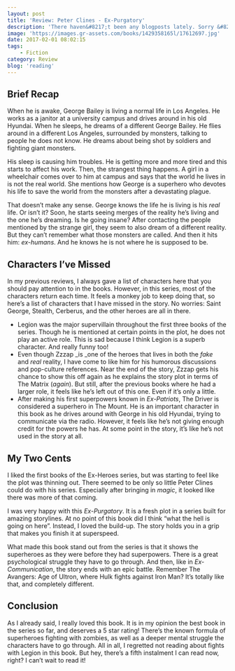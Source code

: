 ```yaml
---
layout: post
title: 'Review: Peter Clines - Ex-Purgatory'
description: 'There haven&#8217;t been any blogposts lately. Sorry &#8217;bout that, I&#8217;ve been kind of busy. That didn&#8217;t stop me from finishing <em>Ex-Purgatory</em> though! I took the time to read some other reviews after I read the book. While most people seem to rate the book less than its predecessor, I think it is the best book in the series so far.'
image: 'https://images.gr-assets.com/books/1429358165l/17612697.jpg'
date: 2017-02-01 08:02:15
tags:
    - Fiction
category: Review
blog: 'reading'
---
```

## Brief Recap

When he is awake, George Bailey is living a normal life in Los Angeles. He works as a janitor at a university campus and drives around in his old Hyundai. When he sleeps, he dreams of a different George Bailey. He flies around in a different Los Angeles, surrounded by monsters, talking to people he does not know. He dreams about being shot by soldiers and fighting giant monsters.

His sleep is causing him troubles. He is getting more and more tired and this starts to affect his work. Then, the strangest thing happens. A girl in a wheelchair comes over to him at campus and says that the world he lives in is not the real world. She mentions how George is a superhero who devotes his life to save the world from the monsters after a devastating plague.

That doesn&#8217;t make any sense. George knows the life he is living is his _real_ life. Or isn&#8217;t it? Soon, he starts seeing merges of the reality he&#8217;s living and the one he&#8217;s dreaming. Is he going insane? After contacting the people mentioned by the strange girl, they seem to also dream of a different reality. But they can&#8217;t remember what those monsters are called. And then it hits him: _ex-humans_. And he knows he is not where he is supposed to be.

## Characters I&#8217;ve Missed

In my previous reviews, I always gave a list of characters here that you should pay attention to in the books. However, in this series, most of the characters return each time. It feels a monkey job to keep doing that, so here&#8217;s a list of characters that I have missed in the story. No worries: Saint George, Stealth, Cerberus, and the other heroes are all in there.

  * Legion was the major supervillain throughout the first three books of the series. Though he is mentioned at certain points in the plot, he does not play an active role. This is sad because I think Legion is a superb character. And really funny too!
  * Even though Zzzap _is _one of the heroes that lives in both the _fake_ and _real_ reality, I have come to like him for his humorous discussions and pop-culture references. Near the end of the story, Zzzap gets his chance to show this off again as he explains the story plot in terms of The Matrix (_again_). But still, after the previous books where he had a larger role, it feels like he&#8217;s left out of this one. Even if it&#8217;s only a little.
  * After making his first superpowers known in <em>Ex-Patriots</em>, The Driver is considered a superhero in The Mount. He is an important character in this book as he drives around with George in his old Hyundai, trying to communicate via the radio. However, it feels like he&#8217;s not giving enough credit for the powers he has. At some point in the story, it&#8217;s like he&#8217;s not used in the story at all.

## My Two Cents

I liked the first books of the Ex-Heroes series, but was starting to feel like the plot was thinning out. There seemed to be only so little Peter Clines could do with his series. Especially after bringing in _magic_, it looked like there was more of that coming.

I was very happy with this <em>Ex-Purgatory</em>. It is a fresh plot in a series built for amazing storylines. At no point of this book did I think &#8220;what the hell is going on here&#8221;. Instead, I loved the build-up. The story holds you in a grip that makes you finish it at superspeed.

What made this book stand out from the series is that it shows the superheroes as they were before they had superpowers. There is a great psychological struggle they have to go through. And then, like in <em>Ex-Communication</em>, the story ends with an epic battle. Remember The Avangers: Age of Ultron, where Hulk fights against Iron Man? It&#8217;s totally like that, and completely different.

## Conclusion

As I already said, I really loved this book. It is in my opinion the best book in the series so far, and deserves a 5 star rating! There&#8217;s the known formula of superheroes fighting with zombies, as well as a deeper mental struggle the characters have to go through. All in all, I regretted not reading about fights with Legion in this book. But hey, there&#8217;s a fifth instalment I can read now, right? I can&#8217;t wait to read it!